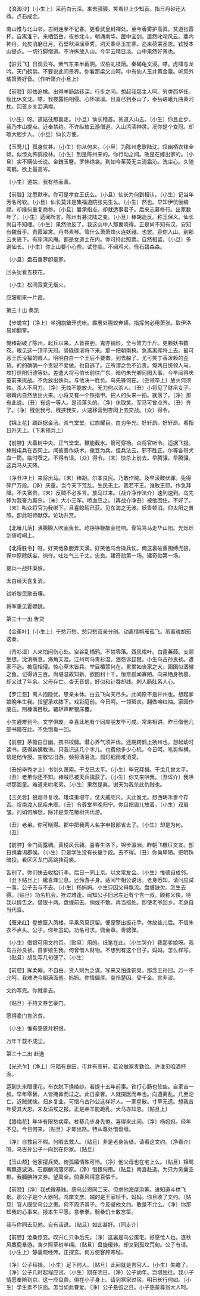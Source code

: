 <!-- { "loadSidebar": true } -->
【浪淘沙】〔小生上〕采药白云深。来去骎骎。笑看世上少知音。指日丹砂还大鼎。点石成金。

南山惟与北山邻。古树连拳不记春。更看武皇封禅处。至今香雾护高眞。贫道张霞杯。自离淮宁。来栖岱岳。夜参北斗。朝诵南华。匣中宝剑。居然叱咤风云。鼎内神丹。允矣消磨日月。石壁秋深瑶草秀。洞天春尽玉笙寒。迩来荷蒙圣恩。钦授本山提点。一切行脚僧道。不许纵放入山。今早云晴日淡。山中果然好景也。 

【驻云飞】日观云岑。紫气东来半截阴。汉柏虬枝荫。秦碣龟文浸。嗏。虎啸与龙吟。天门鹤禁。不要说此间景界。你看那梁父山呵。中有仙人玉井黄金廪。听风外璚箫弄好音。〔作听箫介小旦上〕 

【前腔】胆怯追擒。出得羊肠路转深。行步之间。想起我那主人呵。穷类西华任。瘦比休文沈。嗏。我夜露怕相侵。心怀凛凛。且喜已到泰山了。泰岳嵯峨九曲黄河枕。回首乡关泪满襟。

〔小生〕呀。道姑往那裏走。〔小旦〕仙长稽首。贫道入山去。〔小生〕你且止步。我乃本山提点。近奉禁约。不许纵放云游僧道。入山污渎神灵。况你是个女冠。却敢大胆步入。〔小旦〕仙长方便。 

【玉莺儿】孤身贫甚。〔小生〕你从何来。〔小旦〕为陈州悲歌陆沈。叹幽栖衣钵全倾。似惊丸怖鸽投林。〔小生〕到是陈州来的。你行动之间。敢是在嫁出家的。〔小旦〕实不瞒仙长说。金鎞玉簪。罗帏绣衾。到如今茱萸无主淸霜沁。洗尘心。久随鸾鹤。欲上最高岑。

〔小生〕道姑。我有些面善。 

【前腔】沈思默审。你可是孝女王氏么。〔小旦〕仙长为何到相认。〔小生〕记当年芳名可钦。〔小旦〕仙长莫非是集福道院张先生么。〔小生〕然也。早知伊伉俪绸缪。却缘何重复商参。〔小旦〕曩承指点。却就适事君子。后来志慕修行。出家数年了。〔小生〕适闻所言。陈州有甚沈陆之变。〔小旦〕棒胡造反。称王保义。仙长尙自不知哩。〔小生〕果然他反了。我这山中人那裏晓得。正是尙不知有汉。安知有魏晋乎。靑霞翠禽。丹书素琴。管什么萧萧烽火连妖祲。也罢。容你入山。到那云关底下。有座淸风庵。都是女道士在内。你可持此照票。自然相留。〔小旦〕多谢仙长。〔小生〕你上山要小心些。试登临。不闻鸡犬。怪石碧森森。

〔小旦〕盘石垂萝卽是家。



回头犹看五枝花。

〔小生〕松间寂寞无烟火。



应服朝来一片霞。 

第三十出
奏凯

【步蟾宫】〔净上〕坐拥旗鎗开虎帐。霹雳处腾蛟奔蟒。指挥何必用萧张。取伊洛易如翻掌。

俺棒胡破了陈州。起兵以来。人皆丧胆。鬼亦销形。全亏膂力千斤。更赖妖书数卷。眼见这一顶平天冠。骨碌碌滚将下来。那一把朝南椅。急离离爬将上去。最可恶王氏没福的贱人。明明白白一个王后不要做。到去躱了。尤可笑丁香泼赖的歪货。的的确确一个贵妃不爱做。也自逃了。正所谓之色不近贵。俺两日统领人马。攻打信阳归德等处。差遣大将弓伯长前往广东。暗约朱光卿同图大事。今早闻得庆童前来挑战。不免放出妖兵。与他决一胜负。乌先锋何在。〔丑领卒上〕放火何须烛。杀人不用刀。〔净〕无烛不能放火。无刀何以杀人。〔丑〕小将见了财帛女子。眼睛内自然放出火来。小将又有一个铁指甲。把人的头来一搯。就落了。〔净〕那有此说。〔丑〕有这一等人。是活落头的。〔净〕休取笑。军马可曾点齐。〔丑〕齐了。〔净〕旣张我弓。旣挟我矢。火速移营到杏冈上去交战。〔众〕得令。 

【锦上花】踊跃据金汤。杀气堂堂。红旗耀目。白刃争光。好轩昂。好轩昂。看指日升天上。〔下末领兵上〕 

【前腔】大纛树中央。正气堂堂。鞭能截水。箭可穿杨。众将官听令。适据飞报。棒贼屯兵在杏冈上。闻彼善作妖术。撒豆为兵。但兵法云。邪不胜正。尔等各带犬血一筒。临时噀之。不得有误。〔众〕得令。〔末〕快杀上前去。早腾骧。早腾骧。这兵马从天降。

〔净丑冲上〕来将出马。〔末〕棒胡。尔本良民。乃敢作贼。及早滚鞍伏罪。免得碎尸万段。〔净〕庆童。当今天下荒乱。生民无主。我若不王。谁敢王耶。作急拜降。不失富贵。〔末〕反贼不必多言。放马过来。〔战介净作法介〕速到速到。乌先锋为我奋力厮杀。〔末〕大小三军。喷血应之。〔再战介净丑〕被他围住。不好了。〔末〕叫众将官为我绑下。且喜鲸鲵已获。见东海之无波。妖眚顿消。仰太阳之普照。卽此班师献俘。论功升赏。 

【北雁儿落】沸腾腾人吹画角长。屹铮铮鞭敲金镫响。骨笃笃马走华山阳。光烁烁剑倚崆峒上。

【北得胜令】呀。好笑他象胆弄天潢。好笑他乌合操兵仗。俺这裏破重围缚虎狼。保中原除妖妄。徜徉。吐壮气三千丈。忠良。建奇勋第一场。建奇勋第一场。

提兵一战歼渠妖。



太白经天喜复消。

试听黎民歌击壤。



将军重见霍嫖姚。 

第三十一出
吿贷

【金蕉叶】〔小生上〕千愁万愁。愁只愁双亲分剖。动离情朔雁孤飞。吊离魂胡笳迭奏。

〔靑衫湿〕人来怕问伤心处。空谷乱栖鸦。不禁零落。西风梧叶。白露蒹葭。支颐坐想。沈消断息。海角天涯。江州司马靑衫湿。泪怨诉琵琶。小生乌古孙良祯。遭家不造。被寇相侵。惊心草木皆兵。举目椿萱何在。累累如丧家之犬。圉圉似涸辙之鱼。记得诗三百。尙堪温故知新。欲图利十千。恒奈孤闻寡陋。向来栖身杨墓。却又过了年余。父母存亡。杳无音信。好似和针呑却线。刺人肠肚系人心。 

【罗江怨】离人抱隐忧。思亲未休。白云飞向天尽头。此间原不是幷州也。想起爹娘晚年生我。指望承欢膝下。戏彩庭前。今日呵。一领斑衣。翻做啼红袖。家园作废丘。荆榛满目秋。辘轳声断银床覆。

小生避难到今。文学俱废。幸喜此地有个同庠朋友毕可成。常来相讲。昨日借他几部书籍在此。不免饱看一回。 

【前腔】茅檐白日幽。携书校雠。潜心养气须并优。还期跨鹤上扬州也。想起幼时读书。感得新姨教诲。只我识这几个字儿。也费他多少心机。今日呵。笔势纵横。信是他传授。空敎忆旧游。频将淸泪流。孤灯细雨难消受。

〔丑扮毕秀才上〕书剑久萧索。干戈已太平。〔小生〕毕兄拜揖。干戈几曾太平。〔丑〕老弟你还不知。棒贼已被天兵擒获了。〔小生〕你又来哄我。〔丑诨介〕我哄哄那圊童。难道来哄老弟。〔小生〕果然是眞。谢天为我杀此仇贼也。 

【玉芙蓉】狼烟寻复收。雉堞重堪守。仗天威咫尺。灭此蚩尤。想西畴禾黍今存否。叹南渡人民疾未瘳。〔丑〕令尊堂早晚归宁。你且把眉儿放着。〔小生〕双眉皱。问如何解愁。除非是萱花椿树共优游。

〔丑〕老弟。你可晓得。郡中把我两人名字申报部省去了。〔小生〕却是为何。〔丑〕 

【前腔】金门雨露稠。黄榜风云辏。喜春生洛下。锦步瀛洲。昨朝飞檄征文友。卽日携囊谒郡侯。〔小生〕只是学生没有长鎗手段。去不得。〔丑〕你眞卑陋。把明珠暗投。看区区龙门高跳挂荷裘。

吿别了。你们快去收拾行李。后日一同上京。以文常友会。〔小生〕惟德自成邻。〔丑下贴旦上〕纔喜烽尘息。还怜游子身。适间毕相公说话。老身悉知。请问应试一事。公子去与不去。〔小生〕杨妈妈。小生只因父母飘流。盘缠缺欠。怎生去得。〔贴旦〕功名机会。挫过难逢。闻知公子旧居左近有个吉一叔。颇称义侠。待我以情吿之。借银十两。盘缠前去。倘或不敷。再当措处。卽使老爷回乡。老身自当代禀。 

【雁来红】登蟾窟入凤楼。早乘风莫逗留。便便擎出扳花手。休放些儿后。不信朱衣不点头。公子。你年虽幼。功名可求。佩金章。靑骢骤。

〔小生〕借银可用文约否。〔贴旦〕用的。纸笔在此。〔小生哭介〕我那爹娘呀。我乌古孙良祯。自爹娘生我。何曾借人财物。不想到有这个日子。妈妈。怎么样写。〔贴旦〕胡乱写几句便了。〔小生〕 

【前腔】挥柔翰。不自由。贷人财为乏谋。写来又怕逢铜臭。那念王孙旧。万一不允呵。我难洗今朝满面羞。妈妈。你情偏厚。哀怜楚囚。受千金。言非谬。

文约写完。你就拿去。 

〔贴旦〕手持文券乞豪门。



愿得豪门肯济贫。

〔小生〕惟有感恩幷积恨。



万年千载不成尘。 

第三十二出
赴选

【光光乍】〔净上〕阡陌有良田。市井有高轩。若论做家贵勤俭。许谁见咱酒杯面。

运到头来眼便花。布衣脱下换绫纱。若提十五年前事。铁打心肠也软些。自家吉一叔。早年零替。人皆掩鼻而过之。此日豪奢。人就掇医而奉也。向遭离乱。几至沦亡。近贼就擒。归乡复业。可惜乌古孙公这样好人。一家星散。寸草无遗。想我昔年受其大恩。未及涓埃之报。正是羔羊能跪乳。犬马亦知恩。〔贴旦上〕 

【腊梅花】年华有限愁病牵。杖藜几步身先倦。喜得来此间。〔净〕杨妈妈。经年不见。今日何来。〔贴旦〕才郞出路。特从尊处借盘缠。

〔净〕自救且不暇。何暇去救人。〔贴旦〕非是老身吿借。请看这文约。〔净看介〕呀。乌古孙公子一向到在你家。〔贴旦〕 

【玉山颓】他家撄兵燹。倚孤孀情殊可怜。〔净〕他父母也在宅上么。〔贴旦〕锦鸳鸯飘逐波涛。石麒麟流落郊原。〔净〕借银何用。〔贴旦〕南宫赴选。为只为奚囊空尠。我腼腆持文券。望周全。倘春风得意百偿千。

【前腔】〔净〕我式微基贱。感乌公恩同二天。但求他海屋添筹。谁知道斗栱飞烟。那公子是个大器呵。鸿庠文彦。端的是王家桢干。妈妈。你且收了文约。〔贴旦〕官人旣受乌公之惠。何不周济其子。今反璧他文约。敢是不允么。〔净〕你那知我的心事来。报本生平愿。意拳拳。翳桑饥士敢忘筌。

我与你同去见他。自有话说。〔贴旦〕如此甚好。〔同走介〕 

【前腔】沧桑惊变。叹兴亡只争后先。〔净〕这裏是乌公废宅。好感怆人也。逐秋风麋鹿羣游。含夕照草树芉绵。〔贴旦〕盘旋缓转。却又到孤坟荒甸。公子有请。〔小生上〕静裏观经传。正探玄。何方使客顾寒毡。

〔净〕公子拜揖。〔小生〕足下何人。〔贴旦〕此间就是吉官人。〔小生〕失瞻了。〔净〕公子几时起程应试。〔小生〕期在明日。〔净〕公子幼年。岂堪独往。我小子情愿奉陪到京。这一应盘费。俱在小子身上。请到寒家过宿。明日长行何如。〔小生〕学生素不识面。怎当如此眷爱。〔净〕公子悬弧之日。小子感蒙尊翁大人呵。 

